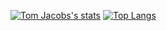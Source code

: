 [![Tom Jacobs's stats](https://github-readme-stats.vercel.app/api?username=anuraghazra)](https://github.com/anuraghazra/github-readme-stats&theme=transparent&hide_rank=true)
[![Top Langs](https://github-readme-stats.vercel.app/api/top-langs/?username=anuraghazra)](https://github.com/anuraghazra/github-readme-stats&layout=compact)
